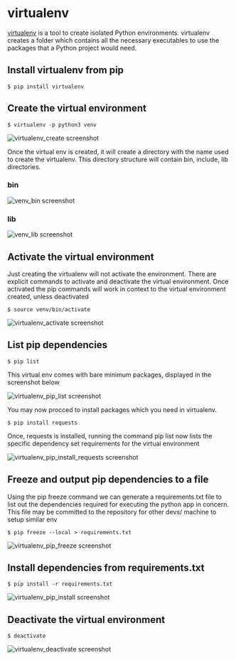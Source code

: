 # virtualenv

[virtualenv](https://pypi.org/project/virtualenv/) is a tool to create isolated Python environments. virtualenv creates a folder which contains all the necessary executables to use the packages that a Python project would need.

## Install virtualenv from pip

    $ pip install virtualenv


## Create the virtual environment

    $ virtualenv -p python3 venv

![virtualenv_create screenshot](https://raw.githubusercontent.com/sumeetsarkar/art-of-python/master/virtualenv/media/virtualenv_create.png)

Once the virtual env is created, it will create a directory with the name used to create the virtualenv. This directory structure will contain bin, include, lib directories.

### bin
![venv_bin screenshot](https://raw.githubusercontent.com/sumeetsarkar/art-of-python/master/virtualenv/media/venv_bin.png)

### lib

![venv_lib screenshot](https://raw.githubusercontent.com/sumeetsarkar/art-of-python/master/virtualenv/media/venv_lib.png)


## Activate the virtual environment

Just creating the virtualenv will not activate the environment. There are explicit commands to activate and deactivate the virtual environment. Once activated the pip commands will work in context to the virtual environment created, unless deactivated

    $ source venv/bin/activate

![virtualenv_activate screenshot](https://raw.githubusercontent.com/sumeetsarkar/art-of-python/master/virtualenv/media/virtualenv_activate.png)


## List pip dependencies

    $ pip list

This virtual env comes with bare minimum packages, displayed in the screenshot below

![virtualenv_pip_list screenshot](https://raw.githubusercontent.com/sumeetsarkar/art-of-python/master/virtualenv/media/virtualenv_pip_list.png)


You may now procced to install packages which you need in virtualenv.

    $ pip install requests

Once, requests is installed, running the command pip list now lists the specific dependency set requirements for the virtual environment

![virtualenv_pip_install_requests screenshot](https://raw.githubusercontent.com/sumeetsarkar/art-of-python/master/virtualenv/media/virtualenv_pip_install_requests.png)


## Freeze and output pip dependencies to a file

Using the pip freeze command we can generate a requirements.txt file to list out the dependencies required for executing the python app in concern. This file may be committed to the repository for other devs/ machine to setup similar env

    $ pip freeze --local > requirements.txt

![virtualenv_pip_freeze screenshot](https://raw.githubusercontent.com/sumeetsarkar/art-of-python/master/virtualenv/media/virtualenv_pip_freeze.png)


## Install dependencies from requirements.txt

    $ pip install -r requirements.txt

![virtualenv_pip_install screenshot](https://raw.githubusercontent.com/sumeetsarkar/art-of-python/master/virtualenv/media/virtualenv_pip_install.png)


## Deactivate the virtual environment

    $ deactivate

![virtualenv_deactivate screenshot](https://raw.githubusercontent.com/sumeetsarkar/art-of-python/master/virtualenv/media/virtualenv_deactivate.png)
